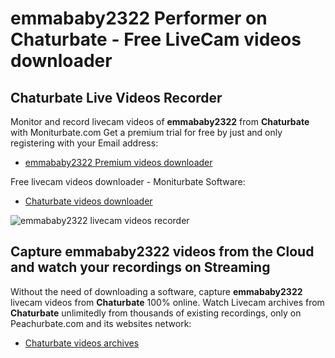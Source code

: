# emmababy2322 Performer on Chaturbate - Free LiveCam videos downloader

## Chaturbate Live Videos Recorder

Monitor and record livecam videos of **emmababy2322** from **Chaturbate** with Moniturbate.com
Get a premium trial for free by just and only registering with your Email address:
* [emmababy2322 Premium videos downloader](https://moniturbate.com/request-demo-licence-key.html)

Free livecam videos downloader - Moniturbate Software:
* [Chaturbate videos downloader](https://moniturbate.com/moniturbate-download-software.html)

![emmababy2322 livecam videos recorder](https://peachurnet.com/templates/moniturbate-software.png)


## Capture emmababy2322 videos from the Cloud and watch your recordings on Streaming

Without the need of downloading a software, capture **emmababy2322** livecam videos from **Chaturbate** 100% online.
Watch Livecam archives from **Chaturbate** unlimitedly from thousands of existing recordings, only on Peachurbate.com and its websites network:
* [Chaturbate videos archives](https://peachurnet.com/)